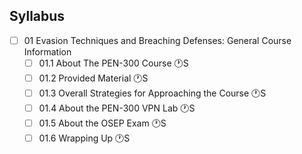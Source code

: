 ## Syllabus

- [ ] 01 Evasion Techniques and Breaching Defenses: General Course Information
  - [ ] 01.1 About The PEN-300 Course 🕐S
  - [ ] 01.2 Provided Material 🕐S
  - [ ] 01.3 Overall Strategies for Approaching the Course 🕐S
  - [ ] 01.4 About the PEN-300 VPN Lab 🕐S
  - [ ] 01.5 About the OSEP Exam 🕐S
  - [ ] 01.6 Wrapping Up 🕐S
